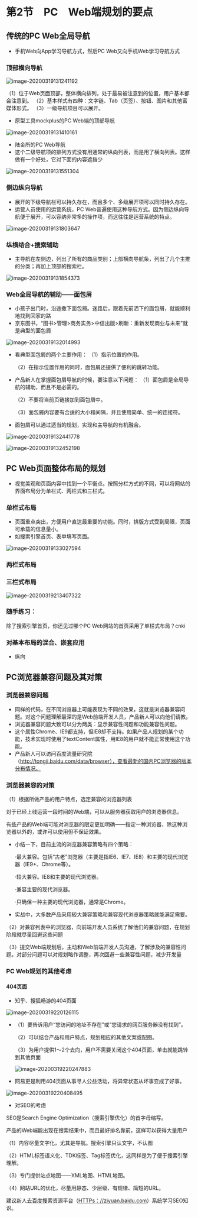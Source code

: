 # 第2节　PC　Web端规划的要点

## 传统的PC Web全局导航

* 手机Web向App学习导航方式，然后PC Web又向手机Web学习导航方式

### 顶部横向导航

![image-20200319131241192](image-20200319131241192.png)

（1）位于Web页面顶部，整体横向排列，处于最易被注意到的位置，用户基本都会注意到。
（2）基本样式有四种：文字链、Tab（页签）、按钮、图片和其他富媒体形式。
（3）一级导航项目可以展开。

* 原型工具mockplus的PC Web端的顶部导航

![image-20200319131410161](image-20200319131410161.png)

* 陆金所的PC Web导航
* 这个二级导航项的排列方式没有用通常的纵向列表，而是用了横向列表。这样做有一个好处，它对下面的内容遮挡少

![image-20200319131551304](image-20200319131551304.png)

### 侧边纵向导航

* 展开的下级导航栏可以持久存在，而且多个、多级展开项可以同时持久存在。
* 运营人员使用的运营系统，PC Web普遍使用这种导航方式。因为侧边纵向导航便于展开，可以容纳非常多的操作项，而这往往是运营系统的特点。

![image-20200319131803647](image-20200319131803647.png)

### 纵横结合+搜索辅助

* 主导航在左侧边，列出了所有的商品类别；上部横向导航条，列出了几个主推的分类；再加上顶部的搜索栏。

![image-20200319131854373](image-20200319131854373.png)

### Web全局导航的辅助——面包屑

* 小孩子出门时，沿途撒下面包屑。迷路后，跟着先前洒下的面包屑，就能顺利地找到回家的路
* 京东图书，“图书>管理>商务实务>中信出版>刷新：重新发现商业与未来”就是典型的面包屑

![image-20200319132014993](image-20200319132014993.png)

* 看典型面包屑的两个主要作用：
  （1）指示位置的作用。

  （2）在指示位置作用的同时，面包屑还提供了便利的跳转功能。

* 产品新人在掌握面包屑导航的时候，要注意以下问题：
  （1）面包屑是全局导航的辅助，而且不是必需的。

  （2）不要将当前页链接加到面包屑中。

  （3）面包屑内容要有合适的大小和间隔，并且使用简单、统一的连接符。

* 面包屑可以通过适当的规划，实现和主导航的有机融合。

![image-20200319132441778](image-20200319132441778.png)

![image-20200319132452198](image-20200319132452198.png)

## PC Web页面整体布局的规划

* 视觉美观和页面内容中找到一个平衡点。按照分栏方式的不同，可以将网站的界面布局分为单栏式、两栏式和三栏式。

### 单栏式布局

* 页面重点突出，方便用户直达最重要的功能。同时，排版方式受到局限，页面可承载的信息量小。
* 如搜索引擎首页、表单填写页面。

![image-20200319133027594](image-20200319133027594.png)

### 两栏式布局

### 三栏式布局

![image-20200319213407322](image-20200319213407322.png)

### 随手练习：

  

除了搜索引擎首页，你还见过哪个PC Web网站的首页采用了单栏式布局？cnki

### 对基本布局的混合、嵌套应用

* 纵向

## PC浏览器兼容问题及其对策

### 浏览器兼容问题

* 同样的代码，在不同浏览器上可能表现为不同的效果，这就是浏览器兼容问题。对这个问题理解最深的是Web前端开发人员，产品新人可以向他们请教。
* 浏览器兼容问题大致可以分为两类：显示兼容性问题和功能兼容性问题。
* 这个属性Chrome、IE9都支持，但IE8却不支持。如果产品人规划的某个功能，技术实现时使用了textContent属性，用IE8的用户就不能正常使用这个功能。
* 产品新人可以访问百度流量研究院（http://tongji.baidu.com/data/browser），查看最新的国内PC浏览器的版本分布情况。

### 浏览器兼容的对策

（1）根据所做产品的用户特点，选定兼容的浏览器列表

对于已经上线运营一段时间的Web端，可以从服务器获取用户的浏览器信息。

有些产品的Web端可能对浏览器的限定更加明确——指定一种浏览器，除这种浏览器以外的，或许可以使用但不保证效果。

* 小结一下，目前主流的浏览器兼容策略有四个策略：

    

  ·最大兼容。包括“古老”浏览器（主要是指IE6、IE7、IE8）和主要的现代浏览器（IE9+、Chrome等）。

  ·较大兼容。IE8和主要的现代浏览器。

  ·兼容主要的现代浏览器。

  ·只确保一种主要的现代浏览器，通常是Chrome。

* 实战中，大多数产品采用较大兼容策略和兼容现代浏览器策略就能满足需要。

（2）对兼容列表中的浏览器，向前端开发人员系统了解他们的兼容问题，在规划阶段就尽量回避这些问题

（3）提交Web端规划后，主动和Web前端开发人员沟通，了解涉及的兼容性问题。对部分问题可以对规划略作调整，再次回避一些兼容性问题，减少开发量

### PC Web规划的其他考虑

#### 404页面

* 知乎、搜狐畅游的404页面

![image-20200319220126115](image-20200319220126115.png)

* （1）要告诉用户“您访问的地址不存在”或“您请求的网页服务器没有找到”。

    

  （2）可以结合产品和用户特点，规划相应的其他文案或配图。

    

  （3）为用户提供1～2个去向，用户不需要关闭这个404页面，单击就能跳转到其他页面

  ![image-20200319220247883](image-20200319220247883.png)

* 网易更是利用404页面从事寻人公益活动，将异常状态从坏事变成了好事。

![image-20200319220408495](image-20200319220408495.png)

* 对SEO的考虑

SEO是Search Engine Optimization（搜索引擎优化）的首字母缩写。

产品的Web端能出现在搜索结果中，而且最好排名靠前，这样可以获得大量用户

（1）内容尽量文字化，尤其是导航。搜索引擎只认文字，不认图

（2）HTML标签语义化、TDK标签、Tag标签优化，这同样是为了便于搜索引擎理解。

（3）专门提供站点地图——XML地图、HTML地图。

（4）网站URL的优化，尽量用静态、少层级、有规律、简短的URL。

建议新人去百度搜索资源平台（[HTTPs：//ziyuan.baidu.com](https://ziyuan.baidu.com/)）系统学习SEO知识。